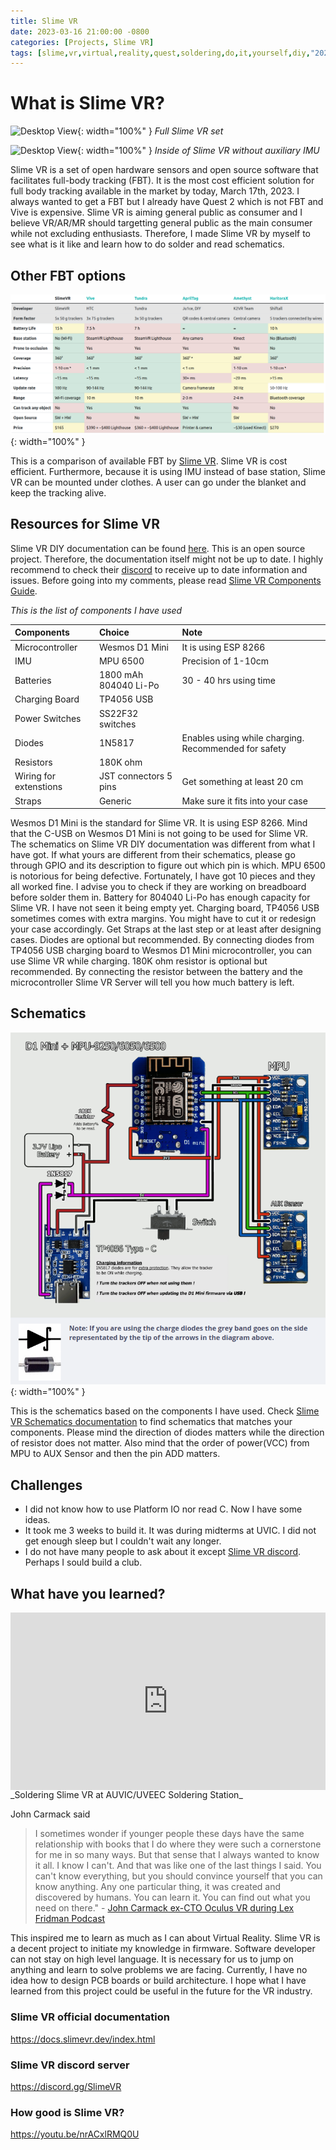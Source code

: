 ```yaml
---
title: Slime VR
date: 2023-03-16 21:00:00 -0800
categories: [Projects, Slime VR]
tags: [slime,vr,virtual,reality,quest,soldering,do,it,yourself,diy,"2023",victoria,university,daehwan,kim,david]     # TAG names should always be lowercase
---
```


# What is Slime VR?

![Desktop View](/assets/images/slimevr/image5.png){: width="100%" }
_Full Slime VR set_

![Desktop View](/assets/images/slimevr/image1.png){: width="100%" }
_Inside of Slime VR without auxiliary IMU_

Slime VR is a set of open hardware sensors and open source software that facilitates full-body tracking (FBT). It is the most cost efficient solution for full body tracking available in the market by today, March 17th, 2023. I always wanted to get a FBT but I already have Quest 2 which is not FBT and Vive is  expensive. Slime VR is aiming general public as consumer and I believe VR/AR/MR should targetting general public as the main consumer while not excluding enthusiasts. Therefore, I made Slime VR by myself to see what is it like and learn how to do solder and read schematics.

## Other FBT options
![Desktop View](/assets/images/slimevr/image3.png){: width="100%" }


This is a comparison of available FBT by <a href="https://www.crowdsupply.com/slimevr/slimevr-full-body-tracker">Slime VR</a>. Slime VR is cost efficient. Furthermore, because it is using IMU instead of base station, Slime VR can be mounted under clothes. A user can go under the blanket and keep the tracking alive.

## Resources for Slime VR

Slime VR DIY documentation can be found <a href="https://docs.slimevr.dev/">here</a>. This is an open source project. Therefore, the documentation itself might not be up to date. I highly recommend to check their <a href="https://discord.gg/SlimeVR">discord</a> to receive up to date information and issues. Before going into my comments, please read <a href="https://docs.slimevr.dev/diy/components-guide.html">Slime VR Components Guide</a>.

_This is the list of components I have used_


| Components                | Choice                | Note                                                 |
|:--------------------------|:----------------------|:-----------------------------------------------------|
| Microcontroller           | Wesmos D1 Mini        | It is using ESP 8266                                 |
| IMU                       | MPU 6500              | Precision of 1-10cm                                  |
| Batteries                 | 1800 mAh 804040 Li-Po | 30 - 40 hrs using time                               |
| Charging Board            | TP4056 USB            |                                                      |
| Power Switches            | SS22F32 switches      |                                                      |
| Diodes                    | 1N5817                | Enables using while charging. Recommended for safety |
| Resistors                 | 180K ohm              |                                                      |
| Wiring for extenstions    | JST connectors 5 pins | Get something at least 20 cm                         |
| Straps                    | Generic               | Make sure it fits into your case                     |

Wesmos D1 Mini is the standard for Slime VR. It is using ESP 8266. Mind that the C-USB on Wesmos D1 Mini is not going to be used for Slime VR. The schematics on Slime VR DIY documentation was different from what I have got. If what yours are different from their schematics, please go through GPIO and its description to figure out which pin is which. MPU 6500 is notorious for being defective. Fortunately, I have got 10 pieces and they all worked fine. I advise you to check if they are working on breadboard before solder them in. Battery for 804040 Li-Po has enough capacity for Slime VR. I have not seen it being empty yet. Charging board, TP4056 USB sometimes comes with extra margins. You might have to cut it or redesign your case accordingly. Get Straps at the last step or at least after designing cases. Diodes are optional but recommended. By connecting diodes from TP4056 USB charging board to Wesmos D1 Mini microcontroller, you can use Slime VR while charging. 180K ohm resistor is optional but recommended. By connecting the resistor between the battery and the microcontroller Slime VR Server will tell you how much battery is left.

## Schematics

![Desktop View](/assets/images/slimevr/image4.png){: width="100%" }

This is the schematics based on the components I have used. Check <a href="https://docs.slimevr.dev/diy/tracker-schematics.html">Slime VR Schematics documentation</a> to find schematics that matches your components. Please mind the direction of diodes matters while the direction of resistor does not matter. Also mind that the order of power(VCC) from MPU to AUX Sensor and then the pin ADD matters.

## Challenges

* I did not know how to use Platform IO nor read C. Now I have some ideas.
* It took me 3 weeks to build it. It was during midterms at UVIC. I did not get enough sleep but I couldn't wait any longer.
* I do not have many people to ask about it except <a href="https://discord.gg/SlimeVR">Slime VR discord</a>. Perhaps I sould build a club.


## What have you learned?

<div class = "video-container">
    <iframe width="560" height="315" src="https://www.youtube.com/embed/KNOC7aruS5g" title="YouTube video player" frameborder="0" allow="accelerometer; autoplay; clipboard-write; encrypted-media; gyroscope; picture-in-picture" allowfullscreen></iframe>
</div>
_Soldering Slime VR at AUVIC/UVEEC Soldering Station_

John Carmack said 

>I sometimes wonder if younger people these days have the same relationship with books that I do where they were such a cornerstone for me in so many ways. But that sense that I always wanted to know it all. I know I can't. And that was like one of the last things I said. You can't know everything, but you should convince yourself that you can know anything. Any one particular thing, it was created and discovered by humans. You can learn it. You can find out what you need on there." - <a href="https://youtu.be/I845O57ZSy4?t=18416">John Carmack ex-CTO Oculus VR during Lex Fridman Podcast</a>

This inspired me to learn as much as I can about Virtual Reality. Slime VR is a decent project to initiate my knowledge in firmware. Software developer can not stay on high level language. It is necessary for us to jump on anything and learn to solve problems we are facing. Currently, I have no idea how to design PCB boards or build architecture. I hope what I have learned from this project could be useful in the future for the VR industry.

### Slime VR official documentation
<a href="https://docs.slimevr.dev/index.html">https://docs.slimevr.dev/index.html</a>

### Slime VR discord server
<a href="https://discord.gg/SlimeVR">https://discord.gg/SlimeVR</a>

### How good is Slime VR?
<a href="https://youtu.be/nrACxlRMQ0U">https://youtu.be/nrACxlRMQ0U</a>

<style>
    .video-container {
        position: relative;
        padding-bottom: 56.25%; /* 16:9 */
        height: 0;
    }
    .video-container iframe {
        position: absolute;
        top: 0;
        left: 0;
        width: 100%;
        height: 100%;
    }



